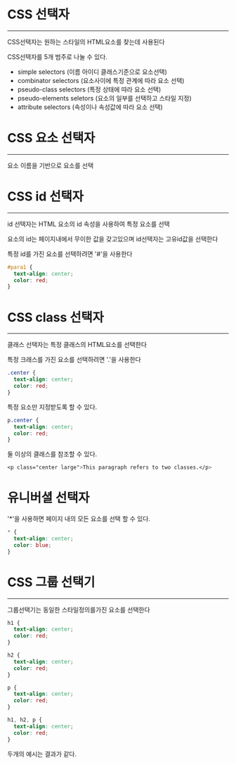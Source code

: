 # CSS 선택자
------------------
CSS선택자는 원하는 스타일의 HTML요소를 찾는데 사용된다

CSS선택자를 5개 범주로 나눌 수 있다.

- simple selectors (이름 아이디 클래스기준으로 요소선택)
- combinator selectors (요소사이에 특정 관계에 따라 요소 선택)
- pseudo-class selectors (특정 상태에 따라 요소 선택)
- pseudo-elements seletors (요소의 일부를 선택하고 스타일 지정)
- attribute selectors (속성이나 속성값에 따라 요소 선택)

# CSS 요소 선택자
-------------------

요소 이름을 기반으로 요소를 선택

# CSS id 선택자
-------------------
id 선택자는 HTML 요소의 id 속성을 사용하여 특정 요소를 선택

요소의 id는 페이지내에서 무이한 값을 갖고있으며 id선택자는 고유id값을 선택한다

특정 id를 가진 요소를 선택하려면 '#'을 사용한다

```CSS
#para1 {
  text-align: center;
  color: red;
}
```

# CSS class 선택자
------------------------

클래스 선택자는 특정 클래스의 HTML요소를 선택한다

특정 크래스를 가진 요소를 선택하려면 '.'을 사용한다

``` CSS
.center {
  text-align: center;
  color: red;
}
```

특정 요소만 지정받도록 할 수 있다.

```CSS
p.center {
  text-align: center;
  color: red;
}
```

둘 이상의 클래스를 참조할 수 있다.

```CSS
<p class="center large">This paragraph refers to two classes.</p>
```

# 유니버셜 선택자

'*'을 사용하면 페이지 내의 모든 요소를 선택 할 수 있다.

```CSS
* {
  text-align: center;
  color: blue;
}
```

# CSS 그룹 선택기
--------------------

그룹선택기는 동일한 스타일정의를가진 요소를 선택한다

```CSS
h1 {
  text-align: center;
  color: red;
}

h2 {
  text-align: center;
  color: red;
}

p {
  text-align: center;
  color: red;
}
```

```CSS
h1, h2, p {
  text-align: center;
  color: red;
}
```

두개의 예시는 결과가 같다.

